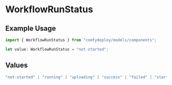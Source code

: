 # WorkflowRunStatus

## Example Usage

```typescript
import { WorkflowRunStatus } from "comfydeploy/models/components";

let value: WorkflowRunStatus = "not-started";
```

## Values

```typescript
"not-started" | "running" | "uploading" | "success" | "failed" | "started" | "queued" | "timeout" | "cancelled"
```